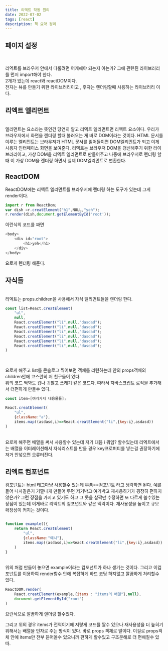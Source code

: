 ```yaml
---
title: 리엑트 작동 원리
date: 2022-07-02
tags: [react]
description: 책 요약 정리
---
```


## 페이지 설정
</br>

리엑트를 브라우저 안에서 다룰려면 어케해야 되는지 아는가? 그에 관련된 라이브러리를 먼저 import해야 한다. 
</br>
2개가 있는데 react와 reactDOM이다.
</br>
전자는 뷰를 만들기 위한 라이브러리이고 , 후자는 렌더링할때 사용하는 라이브러리 이다.

## 리엑트 엘리먼트
</br>
엘리먼트는 요소라는 뜻인건 당연히 알고 리엑트 엘리먼트면 리엑트 요소이다.
우리가 브라우저에서 화면을 렌더링 할때 불러오는 게 바로 DOM이라는 것이다.
HTML 문서를 이루는 엘리먼트는 브라우저가 HTML 문서를 읽어들이면 DOM엘리먼트가 되고 이게 사용자 인터페이스 화면을 보여준다.
리엑트는 브라우저 DOM을 갱신해주기 위한 라이브러리이고, 가상 DOM을 리엑트 엘리먼트로 만들어주고 나중에 브라우저로 렌더링 할때
이 가상 DOM을 렌더링 하면서 실제 DOM엘리먼트로 변환한다.

## ReactDOM

ReactDOM에는 리엑트 엘리먼트를 브라우저에 렌더링 하는 도구가 있는데 그게 render이다.

```javascript
import r from ReactDom;
var dish =r.creatElement("h1",NULL,"yeh");
r.render(dish,document.getElementById('root'));
```

이런식의 코드를 짜면

```javascript
<body>
    <div id="root">
        <h1>yeh</h1>
    </div>
</body>
```
요로케 렌더링 해준다.

## 자식들
</br>
리엑트는 props.children을 사용해서 자식 엘리먼트들을 렌더링 한다.
</br>

```javascript
const list=React.creatElement(
    "ul",
    null,
    React.creatElement("li",null,"dasdad");
    React.creatElement("li",null,"dasdad");
    React.creatElement("li",null,"dasdad");
    React.creatElement("li",null,"dasdad");
    React.creatElement("li",null,"dasdad");
    React.creatElement("li",null,"dasdad");
)

```
</br>

요로케 해주고 list를 콘솔로그 찍어보면 객체를 리턴하는데 안의 props객체의 children안에 고스란히 저 친구들이 있다.
</br>
위의 코드 딱봐도 겁나 귀찮고 쓰래기 같은 코드다.
따라서 자바스크립트 로직을 추가해서 더편하게 만들수 있다.
</br>

```javascript
const item=[여러가지 내용물들];

React.creatElement(
    "ul",
    {className:"a"},
    items.map((asdasd,i)=>React.creatElement("li",{key:i},asdasd))
)

```
</br>
요로케 해주면 배열을 써서 사용할수 있는데 저기 대뜸 i 뭐임? 할수있는데 리엑트에서는 배열을 이터레이션해서 자식리스트를
만들 경우 key프로퍼티를 넣는걸 권장하기에 저거 안넣으면 오류터진다.

## 리엑트 컴포넌트

컴포넌트는 html 태그마냥 사용할수 있는데 부품==컴포넌트 라고 생각하면 된다.
예를들어 나사같은거 기깔나게 만들어 두면 저기박고 여기박고 재사용하기가 굉장히 편하지않은가?
그런 장점을 가지고 있기도 하고 그 못을 살짝만 수정하면 또 다르게 쓸수있는 장점이 있는데
이게바로 리엑트의 컴포넌트와 같은 맥락이다. 재사용성을 높이고 규모 확장성이 커지는 것이다.

```javascript

function example(){
    return React.creatElement(
        "ul",
        {className:"예시"},
        items.map((asdasd,i)=>React.creatElement("li",{key:i},asdasd))
    )
}

```
</br>
위의 처럼 만들어 놓으면 example이라는 컴포넌트가 하나 생기는 것이다.
그리고 이컴포넌트를 이용하여 render함수 안에 복잡하게 하드 코딩 하지않고 깔끔하게 처리할수 있다.

```javascript
ReactDOM.render(
    React.creatElement(example,{items : "items의 배열"},null),
    document.getElementById("root")
)

```
요런식으로 깔끔하게 렌더링 할수있다.

그리고 위의 경우 items가 전역이기에 저렇게 코드를 짤수 있으나 재사용성을 더 높히기 위해서는 배열을 인자로 주는 방식이 있다.
바로 props 객체로 말이다. 
이걸로 props객체 안에 items만 전부 뜯어올수 있으니까 편하게 할수있고 구조분해로 더 편해질수 있따.
